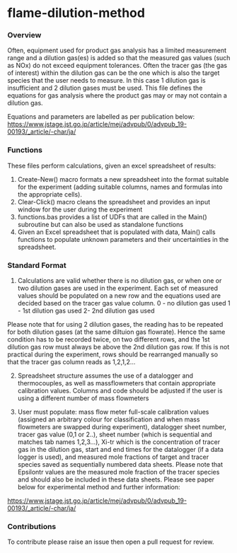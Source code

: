 # flame-dilution-method

### Overview
Often, equipment used for product gas analysis has a limited measurement range and a dilution gas(es) is added so that the measured gas values (such as NOx) do not exceed equipment tolerances. Often the tracer gas (the gas of interest) within the dilution gas can be the one which is also the target species that the user needs to measure. In this case 1 dilution gas is insufficient and 2 dilution gases must be used. This file defines the equations for gas analysis where the product gas may or may not contain a dilution gas. 

Equations and parameters are labelled as per publication below:
https://www.jstage.jst.go.jp/article/mej/advpub/0/advpub_19-00193/_article/-char/ja/

### Functions
These files perform calculations, given an excel spreadsheet of results:

1. Create-New() macro formats a new spreadsheet into the format suitable for the experiment (adding suitable columns, names and formulas into the appropriate cells). 
2. Clear-Click() macro cleans the spreadsheet and provides an input window for the user during the experiment
3. functions.bas provides a list of UDFs that are called in the Main() subroutine but can also be used as standalone functions
4. Given an Excel spreadsheet that is populated with data, Main() calls functions to populate unknown parameters and their uncertainties in the spreadsheet. 

### Standard Format 
1. Calculations are valid whether there is no dilution gas, or when one or two dilution gases are used in the experiment. Each set of measured values should be populated on a new row and the equations used are decided based on the tracer gas value column. 
0 - no dilution gas used
1 - 1st dilution gas used 
2- 2nd dilution gas used

Please note that for using 2 dilution gases, the reading has to be repeated for both dilution gases (at the same diltuion gas flowrate). Hence the same condition has to be recorded twice, on two different rows, and the 1st dilution gas row must always be above the 2nd dilution gas row. If this is not practical during the experiment, rows should be rearranged manually so that the tracer gas column reads as 1,2,1,2... 

2. Spreadsheet structure assumes the use of a datalogger and thermocouples, as well as massflowmeters that contain appropriate calibration values. Columns and code should be adjusted if the user is using a different number of mass flowmeters 

3. User must populate: mass flow meter full-scale calibration values (assigned an arbitrary colour for classification and when mass flowmeters are swapped during experiment), datalogger sheet number, tracer gas value (0,1 or 2..), sheet number (which is sequential and matches tab names 1,2,3...), Xi-tr which is the concentration of tracer gas in the dilution gas, start and end times for the datalogger (if a data logger is used), and measured mole fractions of target and tracer species saved as sequentially numbered data sheets. Please note that Epsilontr values are the measured mole fraction of the tracer species and should also be included in these data sheets. 
Please see paper below for experimental method and further information:

https://www.jstage.jst.go.jp/article/mej/advpub/0/advpub_19-00193/_article/-char/ja/

### Contributions

To contribute please raise an issue then open a pull request for review.
